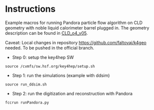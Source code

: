 # Instructions

Example macros for running Pandora particle flow algorithm on CLD geometry with noble liquid calorimeter barrel plugged in. The geometry description can be found in [CLD_o4_v05](https://github.com/key4hep/k4geo/tree/main/FCCee/CLD/compact/CLD_o4_v05).

Caveat: Local changes in repository https://github.com/faltovaj/k4geo needed. To be pushed in the official branch.

- Step 0: setup the key4hep SW
```
source /cvmfs/sw.hsf.org/key4hep/setup.sh
```

- Step 1: run the simulations (example with ddsim)
```
source run_ddsim.sh
```

- Step 2: run the digitization and reconstruction with Pandora
```
fccrun runPandora.py
```
